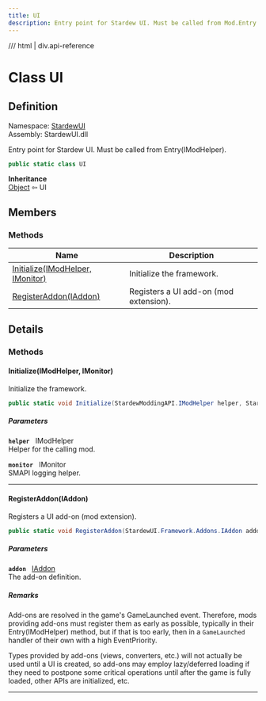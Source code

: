 ```yaml
---
title: UI
description: Entry point for Stardew UI. Must be called from Mod.Entry.
---
```


<link rel="stylesheet" href="/StardewUI/stylesheets/reference.css" />

/// html | div.api-reference

# Class UI

## Definition

<div class="api-definition" markdown>

Namespace: [StardewUI](index.md)  
Assembly: StardewUI.dll  

</div>

Entry point for Stardew UI. Must be called from Entry(IModHelper).

```cs
public static class UI
```

**Inheritance**  
[Object](https://learn.microsoft.com/en-us/dotnet/api/system.object) ⇦ UI

## Members

### Methods

 | Name | Description |
| --- | --- |
| [Initialize(IModHelper, IMonitor)](#initializeimodhelper-imonitor) | Initialize the framework. | 
| [RegisterAddon(IAddon)](#registeraddoniaddon) | Registers a UI add-on (mod extension). | 

## Details

### Methods

#### Initialize(IModHelper, IMonitor)

Initialize the framework.

```cs
public static void Initialize(StardewModdingAPI.IModHelper helper, StardewModdingAPI.IMonitor monitor);
```

##### Parameters

**`helper`** &nbsp; IModHelper  
Helper for the calling mod.

**`monitor`** &nbsp; IMonitor  
SMAPI logging helper.

-----

#### RegisterAddon(IAddon)

Registers a UI add-on (mod extension).

```cs
public static void RegisterAddon(StardewUI.Framework.Addons.IAddon addon);
```

##### Parameters

**`addon`** &nbsp; [IAddon](framework/addons/iaddon.md)  
The add-on definition.

##### Remarks

Add-ons are resolved in the game's GameLaunched event. Therefore, mods providing add-ons must register them as early as possible, typically in their Entry(IModHelper) method, but if that is too early, then in a `GameLaunched` handler of their own with a high EventPriority. 

 Types provided by add-ons (views, converters, etc.) will not actually be used until a UI is created, so add-ons may employ lazy/deferred loading if they need to postpone some critical operations until after the game is fully loaded, other APIs are initialized, etc.

-----

